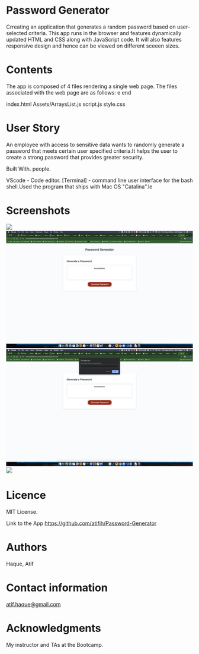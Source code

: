 # Password Generator
Crreating an application that generates a random password based on user-selected criteria. This app runs  in the browser and features dynamically updated HTML and CSS along with JavaScript code. It will also features responsive design  and hence can be viewed on different sceeen sizes.


# Contents
The app is composed of 4 files rendering a single web page. The files associated with  the web page are as follows:
e end

index.html 
Assets/ArraysList.js 
script.js 
style.css


# User Story
An employee with access to sensitive data wants  to randomly generate a password that meets certain user specified  criteria.It helps the user to  create a strong password that provides greater security.

Built With. people.


VScode - Code editor.
[Terminal] - command line user interface for the bash shell.Used the program that ships with Mac OS "Catalina".​le 

# Screenshots
![](imaages\Screenshot1.png)
![](images\Screenshot2.png)
![](Images\Screenshot3.png)
![](imaages\Screenshot4.png)



# Licence
MIT License.

Link to the App
https://github.com/atifih/Password-Generator

# Authors
Haque, Atif

# Contact information
atif.haque@gmail.com

# Acknowledgments
My instructor and TAs at the Bootcamp.
